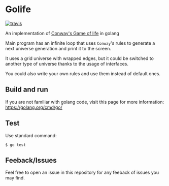 # Golife

[![travis](https://travis-ci.org/solojavier/golife.svg)]((https://travis-ci.org/solojavier/golife))

An implementation of [Conway's Game of life](https://en.wikipedia.org/wiki/Conway%27s_Game_of_Life) in golang

Main program has an infinite loop that uses `Conway`'s rules to generate
a next universe generation and print it to the screen.

It uses a grid universe with wrapped edges, but it could be switched
to another type of universe thanks to the usage of interfaces.

You could also write your own rules and use them instead of default ones.

## Build and run

If you are not familiar with golang code, visit this page for more information: https://golang.org/cmd/go/

## Test

Use standard command:

```
$ go test
```

## Feeback/Issues

Feel free to open an issue in this repository for any feeback of issues you may find.
